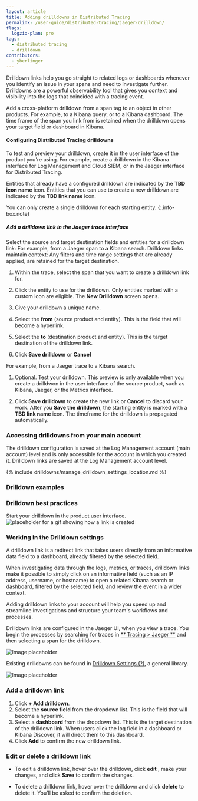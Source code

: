```yaml
---
layout: article
title: Adding drilldowns in Distributed Tracing
permalink: /user-guide/distributed-tracing/jaeger-drilldown/
flags:
  logzio-plan: pro
tags:
  - distributed tracing
  - drilldown
contributors:
  - yberlinger
---
```


Drilldown links help you go straight to related logs or dashboards whenever you identify an issue in your spans and need to investigate further. Drilldowns are a powerful observability tool that gives you context and visibility into the logs that coincided with a tracing event.  

Add a cross-platform drilldown from a span tag to an object in other products. For example, to a Kibana query, or to a Kibana dashboard. 
The time frame of the span you link from is retained when the drilldown opens your target field or dashboard in Kibana. 



#### Configuring Distributed Tracing drilldowns


To test and preview your drilldown, create it in the user interface of the product you're using. For example, create a drilldown in the Kibana interface for Log Management and Cloud SIEM, or in the Jaeger interface for Distributed Tracing.

Entities that already have a configured drilldown are indicated by the **TBD icon name** icon.  <!-- need an icon image or a screen capture -->
Entities that you can use to create a new drilldown are indicated by the **TBD link name** icon.   <!-- need an icon image or a screen capture -->

<!-- info-box-start:info -->
You can only create a single drilldown for each starting entity.
{:.info-box.note}
<!-- info-box-end -->

 
##### Add a drilldown link in the Jaeger trace interface

Select the source and target destination fields and entities for a drilldown link: For example, from a Jaeger span to a Kibana search. Drilldown links maintain context: Any filters and time range settings that are already applied, are retained for the target destination.


1. Within the trace, select the span that you want to create a drilldown link for. 

1. Click the entity to use for the drilldown. Only entities marked with a custom icon are eligible.
   The **New Drilldown** screen opens.

1. Give your drilldown a unique name.  

1. Select the **from**  (source product and entity). This is the field that will become a hyperlink. 

1. Select the  **to** (destination product and entity). This is the target destination of the drilldown link.  


1. Click **Save drilldown** or **Cancel** 

For example, from a Jaeger trace to a Kibana search.

<!--1. Create optional mappings for the start and destination field names in your drilldown to make sure that the fields refer to the same entity. <br>
   For example, if the fields in your source data appear as all lower case, and fields in the target  have been parsed to include capitals, you might need to map *`userid`* to *`UserID`*.  -->

1. Optional. Test your drilldown. 
   This preview is only available when you create a drilldwon in the user interface of the source product, such as Kibana, Jaeger, or the Metrics interface.  

1. Click **Save drilldown** to create the new link or **Cancel** to discard your work.
   After you **Save the drilldown**, the starting entity is marked with a **TBD link name** icon.  The timeframe for the drilldown is propagated automatically. 



### Accessing drilldowns from your main account

The drilldown configuration is saved at the Log Management account (main account) level and is only accessible for the account in which you created it. 
Drilldown links are saved at the Log Management account level.  <!--Need explanation of the implications and an example -->

{% include drilldowns/manage_drilldown_settings_location.md %}







### Drilldown examples


### Drilldown best practices

Start your drilldown in the product user interface. ![placeholder for a gif showing how a link is created](https://dytvr9ot2sszz.cloudfront.net/logz-docs/...)



###  Working in the Drilldown settings

A drilldown link is a redirect link that takes users directly from an informative data field to a dashboard, already filtered by the selected field.

When investigating data through the logs, metrics, or traces, drilldown links make it possible to simply click on an informative field (such as an IP address, username, or hostname) to open a related Kibana search or dashboard, filtered by the selected field, and review the event in a wider context.

Adding drilldown links to your account will help you speed up and streamline investigations and structure your team's workflows and processes.

Drilldown links are configured in the Jaeger UI, when you view a trace. You begin the processes by searching for traces in [** Tracing > Jaeger **](https://app.logz.io/#/dashboard/jaeger/search) and then selecting a span for the drilldown.

![Image placeholder](https://dytvr9ot2sszz.cloudfront.net/logz-docs/....)

Existing drilldowns can be found in [Drilldown Settings (?)](https://app.logz.io/#/dashboard/settings/drilldowns), a general library.  <!--Need the actual link -->

![Image placeholder](https://dytvr9ot2sszz.cloudfront.net/logz-docs/....)



### Add a drilldown link

1. Click **+ Add drilldown**.
2. Select the **source field** from the dropdown list. This is the field that will become a hyperlink.
3. Select a **dashboard** from the dropdown list. This is the target destination of the drilldown link. When users click the log field in a dashboard or Kibana Discover, it will direct them to this dashboard.
4. Click **Add** to confirm the new drilldown link.

### Edit or delete a drilldown link

* To edit a drilldown link, hover over the drilldown, click **edit** <i class="li li-pencil"></i>, make your changes, and click **Save** to confirm the changes.

* To delete a drilldown link, hover over the drilldown and click **delete** <i class="li li-trash"></i> to delete it. You'll be asked to confirm the deletion.


<!-- ### Example

Your Logz.io Security account comes with a few drilldown links preconfigured by default.

For example, IP addresses in the [Threat Overview dashboard](https://app.logz.io/#/dashboard/security/threats/overview) function as drilldown links that direct you to the **IP Investigation** dashboard in your account. This helps to speed up the investigation and to structure your team's workflow.

Drilldown links maintain context, such that any filters and time range settings already applied, will be kept.

![IP addresses function as drilldown links](https://dytvr9ot2sszz.cloudfront.net/logz-docs/siem/drilldown-example.png) -->

